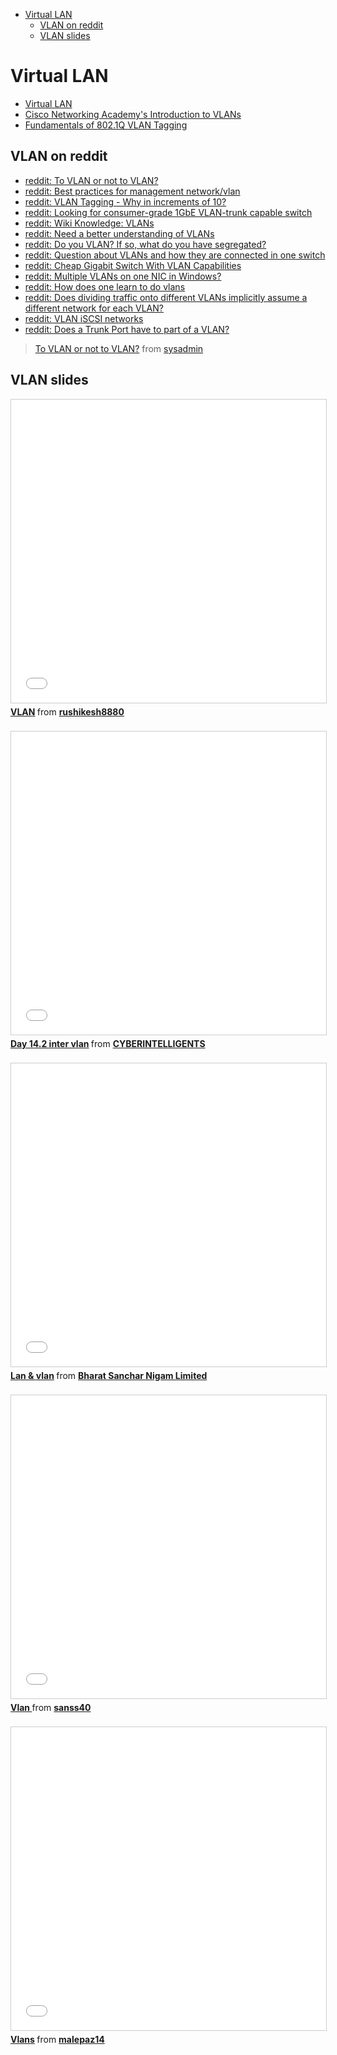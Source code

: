 <!-- MarkdownTOC -->

- [Virtual LAN](#virtual-lan)
    - [VLAN on reddit](#vlan-on-reddit)
    - [VLAN slides](#vlan-slides)

<!-- /MarkdownTOC -->


# Virtual LAN
- [Virtual LAN](https://en.wikipedia.org/wiki/Virtual_LAN)
- [Cisco Networking Academy's Introduction to VLANs](http://www.ciscopress.com/articles/article.asp?p=2181837)
- [Fundamentals of 802.1Q VLAN Tagging](https://documentation.meraki.com/zGeneral_Administration/Tools_and_Troubleshooting/Fundamentals_of_802.1Q_VLAN_tagging)

## VLAN on reddit
- [reddit: To VLAN or not to VLAN?](https://www.reddit.com/r/sysadmin/comments/22fwl9/to_vlan_or_not_to_vlan/)
- [reddit: Best practices for management network/vlan](https://www.reddit.com/r/networking/comments/1ogx0j/best_practices_for_management_networkvlan/)
- [reddit: VLAN Tagging - Why in increments of 10?](https://www.reddit.com/r/networking/comments/29i9hy/vlan_tagging_why_in_increments_of_10/)
- [reddit: Looking for consumer-grade 1GbE VLAN-trunk capable switch](https://www.reddit.com/r/networking/comments/3aljo9/looking_for_consumergrade_1gbe_vlantrunk_capable/)
- [reddit: Wiki Knowledge: VLANs](https://www.reddit.com/r/networking/comments/2yfr71/wiki_knowledge_vlans/)
- [reddit: Need a better understanding of VLANs](https://www.reddit.com/r/networking/comments/3hz70w/need_a_better_understanding_of_vlans/)
- [reddit: Do you VLAN? If so, what do you have segregated?](https://www.reddit.com/r/homelab/comments/30sv39/do_you_vlan_if_so_what_do_you_have_segregated/)
- [reddit: Question about VLANs and how they are connected in one switch](https://www.reddit.com/r/networking/comments/33xt9z/question_about_vlans_and_how_they_are_connected/)
- [reddit: Cheap Gigabit Switch With VLAN Capabilities](https://www.reddit.com/r/homelab/comments/1z542j/cheap_gigabit_switch_with_vlan_capabilities/)
- [reddit: Multiple VLANs on one NIC in Windows?](https://www.reddit.com/r/homelab/comments/3lzfuh/multiple_vlans_on_one_nic_in_windows_xpost_from/)
- [reddit: How does one learn to do vlans](https://www.reddit.com/r/homelab/comments/3bew99/how_does_one_learn_to_do_vlans/)
- [reddit: Does dividing traffic onto different VLANs implicitly assume a different network for each VLAN?](https://www.reddit.com/r/networking/comments/1s36w9/does_dividing_traffic_onto_different_vlans/)
- [reddit: VLAN iSCSI networks](https://www.reddit.com/r/networking/comments/36evvc/vlan_iscsi_networks/)
- [reddit: Does a Trunk Port have to part of a VLAN?](https://www.reddit.com/r/networking/comments/3h8iwm/does_a_trunk_port_have_to_part_of_a_vlan/)

<blockquote class="reddit-card" data-card-created="1463759247"><a href="https://www.reddit.com/r/sysadmin/comments/22fwl9/to_vlan_or_not_to_vlan/?ref=share&ref_source=embed">To VLAN or not to VLAN?</a> from <a href="http://www.reddit.com/r/sysadmin">sysadmin</a></blockquote><script async src="//embed.redditmedia.com/widgets/platform.js" charset="UTF-8"></script>

## VLAN slides

<div class="container">
<iframe src="//www.slideshare.net/slideshow/embed_code/key/woUH1LrmGxdttE" width="595" height="485" frameborder="0" marginwidth="0" marginheight="0" scrolling="no" style="border:1px solid #CCC; border-width:1px; margin-bottom:5px; max-width: 100%;" allowfullscreen class="video"> </iframe> <div style="margin-bottom:5px"> <strong> <a href="//www.slideshare.net/rushikesh8880/vlan-57463204" title="VLAN" target="_blank">VLAN</a> </strong> from <strong><a target="_blank" href="//www.slideshare.net/rushikesh8880">rushikesh8880</a></strong> </div>
</div>
<br/>

<div class="container">
<iframe src="//www.slideshare.net/slideshow/embed_code/key/ewthrRXT9V8mb5" width="595" height="485" frameborder="0" marginwidth="0" marginheight="0" scrolling="no" style="border:1px solid #CCC; border-width:1px; margin-bottom:5px; max-width: 100%;" allowfullscreen class="video"> </iframe> <div style="margin-bottom:5px"> <strong> <a href="//www.slideshare.net/CYBERINTELLIGENTS/day-142-inter-vlan" title="Day 14.2 inter vlan" target="_blank">Day 14.2 inter vlan</a> </strong> from <strong><a target="_blank" href="//www.slideshare.net/CYBERINTELLIGENTS">CYBERINTELLIGENTS</a></strong> </div>
</div>
<br/>

<div class="container">
<iframe src="//www.slideshare.net/slideshow/embed_code/key/sSKbHqYwHg55WT" width="595" height="485" frameborder="0" marginwidth="0" marginheight="0" scrolling="no" style="border:1px solid #CCC; border-width:1px; margin-bottom:5px; max-width: 100%;" allowfullscreen class="video"> </iframe> <div style="margin-bottom:5px"> <strong> <a href="//www.slideshare.net/RamakantTyagi1/lan-vlan" title="Lan &amp; vlan" target="_blank">Lan &amp; vlan</a> </strong> from <strong><a target="_blank" href="//www.slideshare.net/RamakantTyagi1">Bharat Sanchar Nigam Limited</a></strong> </div>
</div>
<br/>

<div class="container">
<iframe src="//www.slideshare.net/slideshow/embed_code/key/s68uyoIvpVKMCy" width="595" height="485" frameborder="0" marginwidth="0" marginheight="0" scrolling="no" style="border:1px solid #CCC; border-width:1px; margin-bottom:5px; max-width: 100%;" allowfullscreen class="video"> </iframe> <div style="margin-bottom:5px"> <strong> <a href="//www.slideshare.net/sanss40/vlan-10706040" title="Vlan " target="_blank">Vlan </a> </strong> from <strong><a target="_blank" href="//www.slideshare.net/sanss40">sanss40</a></strong> </div>
</div>
<br/>

<div class="container">
<iframe src="//www.slideshare.net/slideshow/embed_code/key/Dtgipf6eTAR37G" width="595" height="485" frameborder="0" marginwidth="0" marginheight="0" scrolling="no" style="border:1px solid #CCC; border-width:1px; margin-bottom:5px; max-width: 100%;" allowfullscreen class="video"> </iframe> <div style="margin-bottom:5px"> <strong> <a href="//www.slideshare.net/malepaz14/vlans-11773196" title="Vlans" target="_blank">Vlans</a> </strong> from <strong><a target="_blank" href="//www.slideshare.net/malepaz14">malepaz14</a></strong> </div>
</div>
<br/>